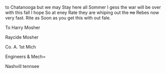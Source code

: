 to Chatanooga but we may Stay here all Sommer  I gess the war will be over with this fall I hope So at eney Rate they are whiping out the ~~no~~ Rebes now very fast. Rite as Soon as you get this with out fale. 

To Harry Mosher

Raycide Mosher

Co. A. 1st Mich

Engineers & Mech=

Nashvill tennsee